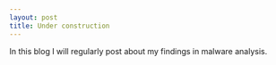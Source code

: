 ```yaml
---
layout: post
title: Under construction
---
```


In this blog I will regularly post about my findings in malware analysis.
